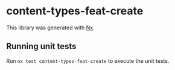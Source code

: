 # content-types-feat-create

This library was generated with [Nx](https://nx.dev).

## Running unit tests

Run `nx test content-types-feat-create` to execute the unit tests.
